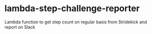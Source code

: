 # lambda-step-challenge-reporter
Lambda function to get step count on regular basis from Stridekick and report on Slack
